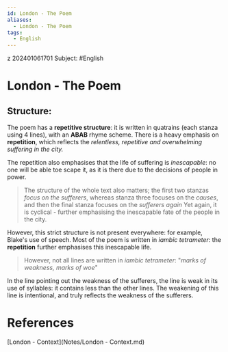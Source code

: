 ```yaml
---
id: London - The Poem
aliases:
  - London - The Poem
tags:
  - English
---
```

z
202401061701
Subject: #English



# London - The Poem

## Structure:

The poem has a **repetitive structure**: it is written in quatrains (each stanza using 4 lines), with an **ABAB** rhyme scheme. There is a heavy emphasis on **repetition**, which reflects the *relentless, repetitive and overwhelming suffering in the city.*

The repetition also emphasises that the life of suffering is *inescapable*: no one will be able toe scape it, as it is there due to the decisions of people in power.

> The structure of the whole text also matters; the first two stanzas *focus on the sufferers*, whereas stanza three focuses on the *causes*, and then the final stanza focuses on the  *sufferers again*  Yet again, it is cyclical - further emphasising the inescapable fate of the people in the city. 

However, this strict structure is not present everywhere: for example, Blake's use of speech.
Most of the poem is written in *iambic tetrameter*: the **repetition** further emphasises this inescapable life.

> However, not all lines are written in *iambic tetrameter*:
>   "*marks of weakness, marks of woe*"

In the line pointing out the weakness of the sufferers, the line is weak in its use of syllables: it contains less than the other lines. The weakening of this line is intentional, and truly reflects the weakness of the sufferers.

# **References**
[London - Context](Notes/London - Context.md)
